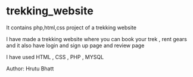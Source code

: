 # trekking_website
It contains php,html,css project of a trekking website
<p> I have made a trekking website where you can book your trek , rent gears and it also have login and sign up page and review page</p>
<p> I have used HTML , CSS , PHP , MYSQL </p>
<p> Author: Hrutu Bhatt </p>